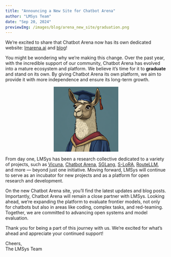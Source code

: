 ```yaml
---
title: "Announcing a New Site for Chatbot Arena"
author: "LMSys Team"
date: "Sep 20, 2024"
previewImg: /images/blog/arena_new_site/graduation.png
---
```


We’re excited to share that Chatbot Arena now has its own dedicated website: [lmarena.ai](https://lmarena.ai) and [blog](https://chatbot-arena.github.io/)!

You might be wondering why we’re making this change. Over the past year, with the incredible support of our community, Chatbot Arena has evolved into a mature ecosystem and platform. We believe it’s time for it to **graduate** and stand on its own. By giving Chatbot Arena its own platform, we aim to provide it with more independence and ensure its long-term growth.

<img src="/images/blog/arena_new_site/graduation.png" style="display:block; margin-top: auto; margin-left: auto; margin-right: auto; margin-bottom: auto; width: 40%"></img>

From day one, LMSys has been a research collective dedicated to a variety of projects, such as [Vicuna](https://lmsys.org/blog/2023-03-30-vicuna/), [Chatbot Arena](https://lmarena.ai), [SGLang](https://github.com/sgl-project/sglang), [S-LoRA](https://lmsys.org/blog/2023-11-15-slora/), [RouteLLM](https://lmsys.org/blog/2024-07-01-routellm/), and more — beyond just one initiative. Moving forward, LMSys will continue to serve as an incubator for new projects and as a platform for open research and development.

On the new Chatbot Arena site, you’ll find the latest updates and blog posts. Importantly, Chatbot Arena will remain a close partner with LMSys. Looking ahead, we’re expanding the platform to evaluate frontier models, not only for chatbots but also in areas like coding, complex tasks, and red-teaming. Together, we are committed to advancing open systems and model evaluation.

Thank you for being a part of this journey with us. We’re excited for what’s ahead and appreciate your continued support!

Cheers,  
The LMSys Team
